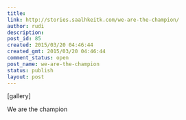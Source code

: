 ```yaml
---
title: 
link: http://stories.saalhkeitk.com/we-are-the-champion/
author: rudi
description: 
post_id: 85
created: 2015/03/20 04:46:44
created_gmt: 2015/03/20 04:46:44
comment_status: open
post_name: we-are-the-champion
status: publish
layout: post
---
```



[gallery] 

We are the champion